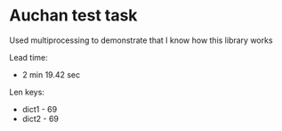 # Auchan test task

Used multiprocessing to demonstrate that I know how this library works

Lead time:
* 2 min 19.42 sec

Len keys:
* dict1 - 69
* dict2 - 69
